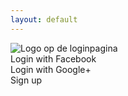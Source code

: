 ```yaml
---
layout: default
---
```


<div class="container main-container">
<div>
<div class="row login-logo-container" >
<div class="col-xs-10 col-xs-offset-1 col-sm-10 col-sm-offset-1 col-md-4 col-md-offset-4">
<img alt="Logo op de loginpagina" src="styles/images/Logo-Zwart.png" class="logo-login col-xs-12">
</div>
</div>

<div class="row login-buttons-container" >
<div class=" col-xs-10 col-xs-offset-1 col-sm-8 col-sm-offset-2 col-md-4 col-md-offset-4 col-lg-2 col-lg-offset-5 text-center">
<div class="fb-login"><span>Login with Facebook</span></div>
<div class="google-login"><span>Login with Google+</span></div>
<span class="sign-up">Sign up</span>
</div>
</div>
</div>



</div>